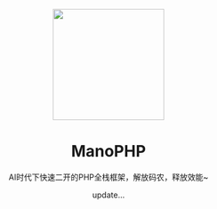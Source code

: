 <p align="center">
<img src="https://avatars.githubusercontent.com/u/167052169?s=400&u=fbc87b4bcbf67c22c556c70ee101a35bc207c7d3&v=4" height="200">
</p>

<h1 align="center">
ManoPHP
</h1>
<p align="center">
AI时代下快速二开的PHP全栈框架，解放码农，释放效能~
<p>
<div align="center">
update...
</div>
<!-- <h3 align="center">
<a href="https://chat.vitejs.dev"><i>Get involved!</i></a>
</h3> -->
